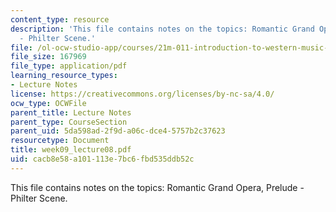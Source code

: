 ```yaml
---
content_type: resource
description: 'This file contains notes on the topics: Romantic Grand Opera, Prelude
  - Philter Scene.'
file: /ol-ocw-studio-app/courses/21m-011-introduction-to-western-music-spring-2006/cacb8e58a101113e7bc6fbd535ddb52c_week09_lecture08.pdf
file_size: 167969
file_type: application/pdf
learning_resource_types:
- Lecture Notes
license: https://creativecommons.org/licenses/by-nc-sa/4.0/
ocw_type: OCWFile
parent_title: Lecture Notes
parent_type: CourseSection
parent_uid: 5da598ad-2f9d-a06c-dce4-5757b2c37623
resourcetype: Document
title: week09_lecture08.pdf
uid: cacb8e58-a101-113e-7bc6-fbd535ddb52c
---
```

This file contains notes on the topics: Romantic Grand Opera, Prelude - Philter Scene.